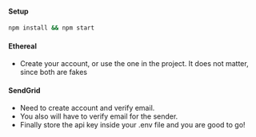 #### Setup

```bash
npm install && npm start
```

#### Ethereal

- Create your account, or use the one in the project. It does not matter, since both are fakes

#### SendGrid

- Need to create account and verify email.
- You also will have to verify email for the sender.
- Finally store the api key inside your .env file and you are good to go!
